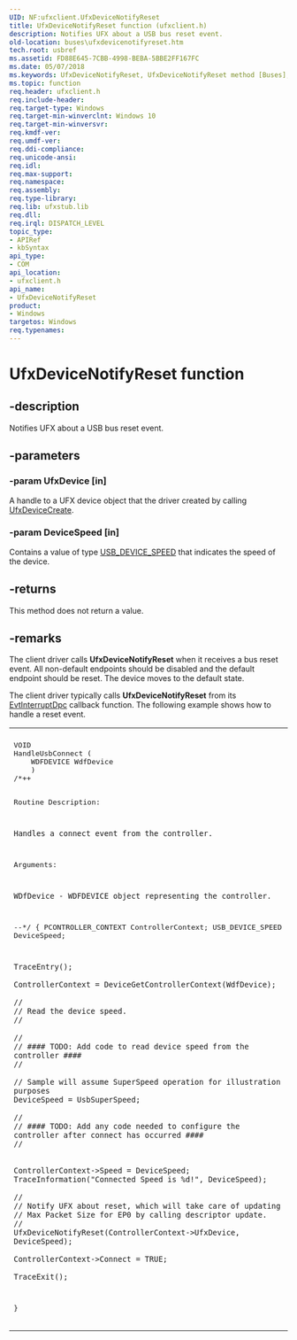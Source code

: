 ```yaml
---
UID: NF:ufxclient.UfxDeviceNotifyReset
title: UfxDeviceNotifyReset function (ufxclient.h)
description: Notifies UFX about a USB bus reset event.
old-location: buses\ufxdevicenotifyreset.htm
tech.root: usbref
ms.assetid: FD88E645-7CBB-4998-BEBA-5BBE2FF167FC
ms.date: 05/07/2018
ms.keywords: UfxDeviceNotifyReset, UfxDeviceNotifyReset method [Buses], buses.ufxdevicenotifyreset, ufxclient/UfxDeviceNotifyReset
ms.topic: function
req.header: ufxclient.h
req.include-header: 
req.target-type: Windows
req.target-min-winverclnt: Windows 10
req.target-min-winversvr: 
req.kmdf-ver: 
req.umdf-ver: 
req.ddi-compliance: 
req.unicode-ansi: 
req.idl: 
req.max-support: 
req.namespace: 
req.assembly: 
req.type-library: 
req.lib: ufxstub.lib
req.dll: 
req.irql: DISPATCH_LEVEL
topic_type:
- APIRef
- kbSyntax
api_type:
- COM
api_location:
- ufxclient.h
api_name:
- UfxDeviceNotifyReset
product:
- Windows
targetos: Windows
req.typenames: 
---
```


# UfxDeviceNotifyReset function


## -description


Notifies UFX about a USB bus reset event.


## -parameters




### -param UfxDevice [in]

A handle to a UFX device object that the driver created by calling <a href="https://msdn.microsoft.com/library/windows/hardware/mt187951">UfxDeviceCreate</a>.


### -param DeviceSpeed [in]

Contains a value of type <a href="https://msdn.microsoft.com/library/windows/hardware/ff539294">USB_DEVICE_SPEED</a> that indicates the speed of the device.


## -returns



This method does not return a value.




## -remarks



The client driver calls <b>UfxDeviceNotifyReset</b> when it receives a bus reset event. All non-default endpoints should be disabled and the default endpoint should be reset.  The device moves to the default state.

The client driver typically calls <b>UfxDeviceNotifyReset</b> from its <a href="https://msdn.microsoft.com/d2d505e0-aeac-4871-8c60-d026b2833043">EvtInterruptDpc</a> callback function.  The following example shows how to handle a reset event.

<div class="code"><span codelanguage=""><table>
<tr>
<th></th>
</tr>
<tr>
<td>
<pre>
VOID
HandleUsbConnect (
    WDFDEVICE WdfDevice
    )
/*++

Routine Description:

    Handles a connect event from the controller.

Arguments:

    WDfDevice - WDFDEVICE object representing the controller.

--*/
{
    PCONTROLLER_CONTEXT ControllerContext;
    USB_DEVICE_SPEED DeviceSpeed;

    TraceEntry();

    ControllerContext = DeviceGetControllerContext(WdfDevice);

    //
    // Read the device speed.
    //

    //
    // #### TODO: Add code to read device speed from the controller ####
    //
    
    // Sample will assume SuperSpeed operation for illustration purposes
    DeviceSpeed = UsbSuperSpeed;
    
    //
    // #### TODO: Add any code needed to configure the controller after connect has occurred ####
    //


    ControllerContext->Speed = DeviceSpeed;
    TraceInformation("Connected Speed is %d!", DeviceSpeed);

    //
    // Notify UFX about reset, which will take care of updating 
    // Max Packet Size for EP0 by calling descriptor update.
    //
    UfxDeviceNotifyReset(ControllerContext->UfxDevice, DeviceSpeed);

    ControllerContext->Connect = TRUE;

    TraceExit();
}</pre>
</td>
</tr>
</table></span></div>


